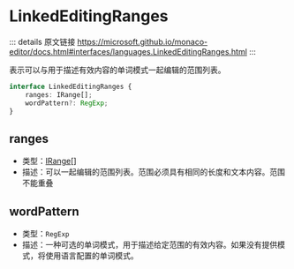 # LinkedEditingRanges

<backTop />
        
::: details 原文链接
https://microsoft.github.io/monaco-editor/docs.html#interfaces/languages.LinkedEditingRanges.html
:::

表示可以与用于描述有效内容的单词模式一起编辑的范围列表。

```ts
interface LinkedEditingRanges {
    ranges: IRange[];
    wordPattern?: RegExp;
}
```

## ranges
- 类型：[IRange](/api/IRange.md)[]
- 描述：可以一起编辑的范围列表。范围必须具有相同的长度和文本内容。范围不能重叠
## wordPattern
- 类型：`RegExp`
- 描述：一种可选的单词模式，用于描述给定范围的有效内容。如果没有提供模式，将使用语言配置的单词模式。